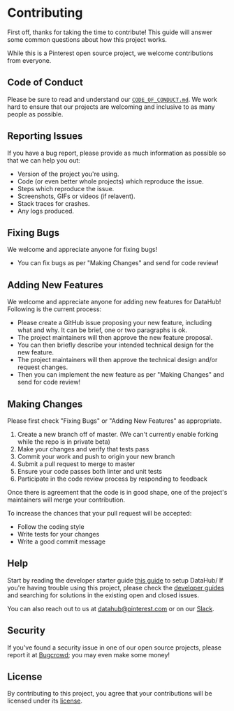 <!--
 Copyright 2020 Pinterest, Inc

 Licensed under the Apache License, Version 2.0 (the "License");
 you may not use this file except in compliance with the License.
 You may obtain a copy of the License at

     http://www.apache.org/licenses/LICENSE-2.0

 Unless required by applicable law or agreed to in writing, software
 distributed under the License is distributed on an "AS IS" BASIS,
 WITHOUT WARRANTIES OR CONDITIONS OF ANY KIND, either express or implied.
 See the License for the specific language governing permissions and
 limitations under the License.
-->

# Contributing

First off, thanks for taking the time to contribute! This guide will answer
some common questions about how this project works.

While this is a Pinterest open source project, we welcome contributions from
everyone.

## Code of Conduct

Please be sure to read and understand our [`CODE_OF_CONDUCT.md`](CODE_OF_CONDUCT.md).
We work hard to ensure that our projects are welcoming and inclusive to as many
people as possible.

## Reporting Issues

If you have a bug report, please provide as much information as possible so that
we can help you out:

-   Version of the project you're using.
-   Code (or even better whole projects) which reproduce the issue.
-   Steps which reproduce the issue.
-   Screenshots, GIFs or videos (if relavent).
-   Stack traces for crashes.
-   Any logs produced.

## Fixing Bugs

We welcome and appreciate anyone for fixing bugs!
- You can fix bugs as per "Making Changes" and send for code review!

## Adding New Features

We welcome and appreciate anyone for adding new features for DataHub!
Following is the current process:
- Please create a GitHub issue proposing your new feature, including what and why. It can be brief, one or two paragraphs is ok.
- The project maintainers will then approve the new feature proposal.
- You can then briefly describe your intended technical design for the new feature.
- The project maintainers will then approve the technical design and/or request changes.
- Then you can implement the new feature as per "Making Changes" and send for code review!

## Making Changes

Please first check "Fixing Bugs" or "Adding New Features" as appropriate.

1. Create a new branch off of master. (We can't currently enable forking while the repo is in private beta)
2. Make your changes and verify that tests pass
3. Commit your work and push to origin your new branch
4. Submit a pull request to merge to master
5. Ensure your code passes both linter and unit tests
6. Participate in the code review process by responding to feedback

Once there is agreement that the code is in good shape, one of the project's
maintainers will merge your contribution.

To increase the chances that your pull request will be accepted:

-   Follow the coding style
-   Write tests for your changes
-   Write a good commit message

## Help

Start by reading the developer starter guide [this guide](docs/developer_guide/developer_setup.md) to setup DataHub/
If you're having trouble using this project, please check the [developer guides](docs/developer_guide/)
and searching for solutions in the existing open and closed issues.

You can also reach out to us at datahub@pinterest.com or on our [Slack](https://join.slack.com/t/datahubchat/shared_invite/zt-dpr988af-9VwGkjcmPhqTmRoA2Tm3gg).

## Security

If you've found a security issue in one of our open source projects,
please report it at [Bugcrowd](https://bugcrowd.com/pinterest); you may even
make some money!

## License

By contributing to this project, you agree that your contributions will be
licensed under its [license](LICENSE).
